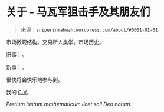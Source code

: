 <!--yml

category: 未分类

日期：2024 年 05 月 18 日 14:06:28

-->

# 关于 - 马瓦军狙击手及其朋友们

> 来源：[`sniperinmahwah.wordpress.com/about/#0001-01-01`](https://sniperinmahwah.wordpress.com/about/#0001-01-01)

市场微观结构。交易所人类学。市场历史。

旧事：。

新事：。

很快将会快乐地参与到。

我的 [C.V](https://sniperinmahwah.wordpress.com/wp-content/uploads/2020/07/cv-sauv-uk-july2020.pdf)。

*Pretium iustum mathematicum licet soli Deo notum.*

